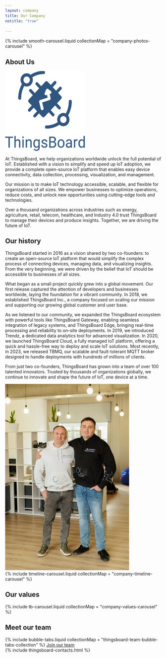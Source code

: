 ```yaml
---
layout: company
title: Our Company
notitle: "true"

---
```


<div class="company-content">
    <div class="company-hero-carousel">
        {% include smooth-carousel.liquid collectionMap = "company-photos-carousel" %}
    </div>
    <div class="company-aboutus">
        <div class="company-aboutus-container">
            <h2 class="company-content-title">About Us</h2>
            <div class="company-wrapper">
                <div class="company-flex-content-default">
                    <div class="company-aboutus-image-block">
                        <img class="company-aboutus-image" src="/images/thingsboard_blue.svg" alt="Thingsboard logo" width="257" height="257">
                    </div>
                    <div class="company-text-content-default">
                        <p class="company-text">At ThingsBoard, we help organizations worldwide unlock the full potential of IoT. Established with a vision to simplify and speed up IoT adoption, we provide a complete open-source IoT platform that enables easy device connectivity, data collection, processing, visualization, and management.</p>
                        <p class="company-text">Our mission is to make IoT technology accessible, scalable, and flexible for organizations of all sizes. We empower businesses to optimize operations, reduce costs, and unlock new opportunities using cutting-edge tools and technologies.</p>
                        <p class="company-text">Over a thousand organizations across industries such as energy, agriculture, retail, telecom, healthcare, and Industry 4.0 trust ThingsBoard to manage their devices and produce insights. Together, we are driving the future of IoT.</p>
                    </div>
                </div>
            </div>
        </div>
        <h2 class="company-content-title">Our history</h2>
        <div class="company-history-container">
            <div class="company-wrapper">
                <div class="company-flex-content-default">
                    <div class="company-text-content-default">
                        <p class="company-text">ThingsBoard started in 2016 as a vision shared by two co-founders: to create an open-source IoT platform that would simplify the complex process of connecting devices, managing data, and visualizing insights. From the very beginning, we were driven by the belief that IoT should be accessible to businesses of all sizes.</p>
                        <p class="company-text">What began as a small project quickly grew into a global movement. Our first release captured the attention of developers and businesses worldwide, laying the foundation for a vibrant community. In 2018, we established ThingsBoard Inc., a company focused on scaling our mission and supporting our growing global customer and user base.</p>
                        <p class="company-text">As we listened to our community, we expanded the ThingsBoard ecosystem with powerful tools like ThingsBoard Gateway, enabling seamless integration of legacy systems, and ThingsBoard Edge, bringing real-time processing and reliability to on-site deployments. In 2019, we introduced Trendz, a dedicated data analytics tool for advanced visualization. In 2020, we launched ThingsBoard Cloud, a fully managed IoT platform, offering a quick and hassle-free way to deploy and scale IoT solutions. Most recently, in 2023, we released TBMQ, our scalable and fault-tolerant MQTT broker designed to handle deployments with hundreds of millions of clients.</p>
                        <p class="company-text">From just two co-founders, ThingsBoard has grown into a team of over 100 talented innovators. Trusted by thousands of organizations globally, we continue to innovate and shape the future of IoT, one device at a time.</p> 
                    </div>
                    <img class="company-aboutus-image" src="/images/company-images/history-image.webp" alt="Co-founders of ThingsBoard" width="400" height="600">
                </div>
            </div>
        </div>
    </div>
    <div class="company-timeline">
        <div class="company-wrapper">
            {% include timeline-carousel.liquid collectionMap = "company-timeline-carousel" %}
        </div>
    </div>
    <div class="company-values">
        <h2 class="company-content-title">Our values</h2>
        <div class="company-values-wrapper">
            {% include tb-carousel.liquid collectionMap = "company-values-carousel" %}
        </div>
    </div>
    <div class="company-team">
        <div class="company-team-wrapper">
            <h2 class="company-content-title">Meet our team</h2>
            {% include bubble-tabs.liquid collectionMap = "thingsboard-team-bubble-tabs-collection" %}
            <a class="join-link" href="/careers/">
                <span>Join our team</span>
                <i class="fas fa-arrow-right"></i>
            </a>
        </div>
    </div>
    {% include thingsboard-contacts.html %}
</div>

<script type="text/javascript">

    function getThresholdValue (property) {
        return Number(getComputedStyle(companyContent).getPropertyValue(property));
    }

    const animatedBlocks = [
        {
            classToSearch: ".company-hero-carousel",
            classToAdd: "company-hero-carousel-animation",
            threshold: getThresholdValue ('--company-hero-carousel-animation'),
            carousel: true
        },
        {
            classToSearch: ".company-aboutus-container",
            classToAdd: "company-aboutus-content-animation",
            threshold: getThresholdValue ('--company-aboutus-content-animation')
        },
        {
            classToSearch: ".company-history-container",
            classToAdd: "company-history-content-animation",
            threshold: getThresholdValue ('--company-history-content-animation')
        },
        {
            classToSearch: ".company-timeline",
            classToAdd: "company-timeline-content-animation",
            threshold: getThresholdValue ('--company-timeline-content-animation'),
            carousel: true
        },
        {
            classToSearch: ".company-values",
            classToAdd: "company-values-content-animation",
            threshold: getThresholdValue ('--company-values-content-animation'),
            carousel: true
        }
    ];

    function searchForAnimation(block) {
        const searchedBlock = document.querySelector(block.classToSearch);

        function showCarouselIfLoaded () {
            const mutationObserver = new MutationObserver((mutationsList, observer) => {
                for (let mutation of mutationsList) {
                    if (mutation.type === 'childList') {
                        const carouselStatus = searchedBlock.querySelector('.owl-loaded');
                        if (carouselStatus) {
                            searchedBlock.classList.add(block.classToAdd);
                            observer.disconnect();
                        }
                    }
                }
            });

            mutationObserver.observe(searchedBlock, {
                childList: true,
                subtree: true
            });

            const carouselStatus = searchedBlock.querySelector('.owl-loaded');

            if (carouselStatus) {
                searchedBlock.classList.add(block.classToAdd);
                mutationObserver.disconnect();
            }
        }

        function showBlockByThreshold () {
            const searchedBlockObserver = new IntersectionObserver(entries => {
                entries.forEach(entry => {
                    if (entry.isIntersecting) {
                        if (block.carousel) {
                            showCarouselIfLoaded();
                        } else {
                            entry.target.classList.add(block.classToAdd);
                        }
                        searchedBlockObserver.unobserve(entry.target);
                    }
                });
            }, {
                threshold: block.threshold
            });

            searchedBlockObserver.observe(searchedBlock);
        }

        showBlockByThreshold();

    }

    window.onload = function() {
        animatedBlocks.forEach(block => {
            searchForAnimation(block);
        });
    };



</script>
